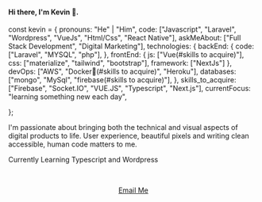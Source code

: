 <h4 align="left">Hi there, I'm Kevin 👋.</h4>

const kevin = {
    pronouns: "He" | "Him",
    code: ["Javascript", "Laravel", "Wordpress", "VueJs", "Html/Css", "React Native"],
    askMeAbout: ["Full Stack Development", "Digital Marketing"],
    technologies: {
        backEnd: {
            code: ["Laravel", "MYSQL", "php"],
        },
        frontEnd: {
            js: ["Vue(#skills to acquire)"],
            css: ["materialize", "tailwind", "bootstrap"],
            framework: ["NextJs"]
        },
        devOps: ["AWS", "Docker🐳(#skills to acquire)", "Heroku"],
        databases: ["mongo", "MySql", "firebase(#skills to acquire)"],
        },
    skills_to_acquire:["Firebase", "Socket.IO", "VUE.JS", "Typescript", "Next.js"],
    currentFocus: "learning something new each day",
 
};

<p>I'm passionate about bringing both the technical and visual aspects of digital products to life. User experience, beautiful pixels and writing clean accessible, human code matters to me.
</p>
<p>Currently Learning Typescript and Wordpress
</p>
<br>
<div align="center">

[Email Me](mailto:kevdevcodes@gmail.com)
</div>


